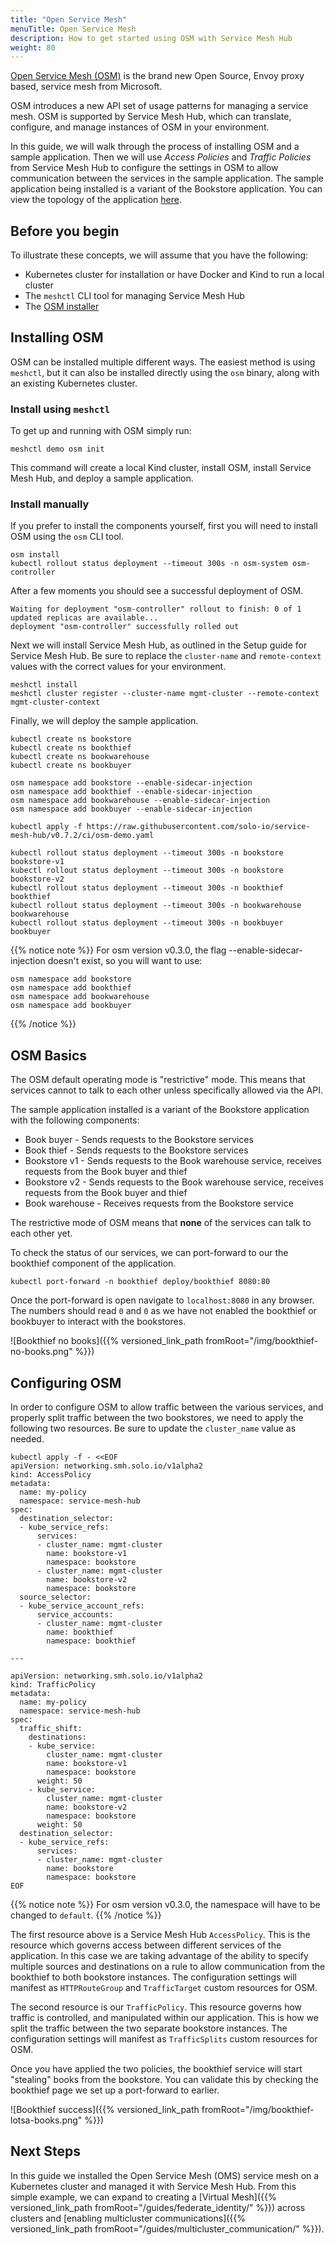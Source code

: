 ```yaml
---
title: "Open Service Mesh"
menuTitle: Open Service Mesh
description: How to get started using OSM with Service Mesh Hub
weight: 80
---
```


[Open Service Mesh (OSM)](https://openservicemesh.io/) is the brand new Open Source, Envoy proxy based, service mesh from Microsoft.

OSM introduces a new API set of usage patterns for managing a service mesh. OSM is supported by Service Mesh Hub, which can translate, configure, and manage instances of OSM in your environment. 

In this guide, we will walk through the process of installing OSM and a sample application. Then we will use *Access Policies* and *Traffic Policies* from Service Mesh Hub to configure the settings in OSM to allow communication between the services in the sample application. The sample application being installed is a variant of the Bookstore application. You can view the topology of the application [here](https://github.com/openservicemesh/osm/blob/main/img/book-thief-app-topology.jpg).

## Before you begin
To illustrate these concepts, we will assume that you have the following:

* Kubernetes cluster for installation or have Docker and Kind to run a local cluster
* The `meshctl` CLI tool for managing Service Mesh Hub
* The [OSM installer](https://github.com/openservicemesh/osm/releases)

## Installing OSM

OSM can be installed multiple different ways. The easiest method is using `meshctl`, but it can also be installed directly using the `osm` binary, along with an existing Kubernetes cluster.

### Install using `meshctl`

To get up and running with OSM simply run:

```shell script
meshctl demo osm init
``` 

This command will create a local Kind cluster, install OSM, install Service Mesh Hub, and deploy a sample application.

### Install manually

If you prefer to install the components yourself, first you will need to install OSM using the `osm` CLI tool.

```shell
osm install
kubectl rollout status deployment --timeout 300s -n osm-system osm-controller
```

After a few moments you should see a successful deployment of OSM.

```shell
Waiting for deployment "osm-controller" rollout to finish: 0 of 1 updated replicas are available...
deployment "osm-controller" successfully rolled out
```

Next we will install Service Mesh Hub, as outlined in the Setup guide for Service Mesh Hub. Be sure to replace the `cluster-name` and `remote-context` values with the correct values for your environment.

```shell
meshctl install
meshctl cluster register --cluster-name mgmt-cluster --remote-context mgmt-cluster-context
```

Finally, we will deploy the sample application.

```shell
kubectl create ns bookstore
kubectl create ns bookthief 
kubectl create ns bookwarehouse 
kubectl create ns bookbuyer

osm namespace add bookstore --enable-sidecar-injection
osm namespace add bookthief --enable-sidecar-injection
osm namespace add bookwarehouse --enable-sidecar-injection
osm namespace add bookbuyer --enable-sidecar-injection

kubectl apply -f https://raw.githubusercontent.com/solo-io/service-mesh-hub/v0.7.2/ci/osm-demo.yaml

kubectl rollout status deployment --timeout 300s -n bookstore bookstore-v1
kubectl rollout status deployment --timeout 300s -n bookstore bookstore-v2
kubectl rollout status deployment --timeout 300s -n bookthief bookthief
kubectl rollout status deployment --timeout 300s -n bookwarehouse bookwarehouse
kubectl rollout status deployment --timeout 300s -n bookbuyer bookbuyer
```

{{% notice note %}}
For osm version v0.3.0, the flag --enable-sidecar-injection doesn't exist, so you will want to use:
```
osm namespace add bookstore
osm namespace add bookthief
osm namespace add bookwarehouse
osm namespace add bookbuyer
```
{{% /notice %}}

## OSM Basics

The OSM default operating mode is "restrictive" mode. This means that services cannot to talk to each other unless specifically allowed via the API.

The sample application installed is a variant of the Bookstore application with the following components:

* Book buyer - Sends requests to the Bookstore services
* Book thief - Sends requests to the Bookstore services
* Bookstore v1 - Sends requests to the Book warehouse service, receives requests from the Book buyer and thief
* Bookstore v2 - Sends requests to the Book warehouse service, receives requests from the Book buyer and thief
* Book warehouse - Receives requests from the Bookstore service

The restrictive mode of OSM means that **none** of the services can talk to each other yet.

To check the status of our services, we can port-forward to our the bookthief component of the application. 

```shell
kubectl port-forward -n bookthief deploy/bookthief 8080:80
```

Once the port-forward is open navigate to `localhost:8080` in any browser. The numbers should read `0` and `0`
as we have not enabled the bookthief or bookbuyer to interact with the bookstores.

![Bookthief no books]({{% versioned_link_path fromRoot="/img/bookthief-no-books.png" %}})

## Configuring OSM

In order to configure OSM to allow traffic between the various services, and properly split traffic between the two bookstores, we need to apply the following two resources. Be sure to update the `cluster_name` value as needed.

```shell script
kubectl apply -f - <<EOF
apiVersion: networking.smh.solo.io/v1alpha2
kind: AccessPolicy
metadata:
  name: my-policy
  namespace: service-mesh-hub
spec:
  destination_selector:
  - kube_service_refs:
      services:
      - cluster_name: mgmt-cluster
        name: bookstore-v1
        namespace: bookstore
      - cluster_name: mgmt-cluster
        name: bookstore-v2
        namespace: bookstore
  source_selector:
  - kube_service_account_refs:
      service_accounts:
      - cluster_name: mgmt-cluster
        name: bookthief
        namespace: bookthief

---

apiVersion: networking.smh.solo.io/v1alpha2
kind: TrafficPolicy
metadata:
  name: my-policy
  namespace: service-mesh-hub
spec:
  traffic_shift:
    destinations:
    - kube_service:
        cluster_name: mgmt-cluster
        name: bookstore-v1
        namespace: bookstore
      weight: 50
    - kube_service:
        cluster_name: mgmt-cluster
        name: bookstore-v2
        namespace: bookstore
      weight: 50
  destination_selector:
  - kube_service_refs:
      services:
      - cluster_name: mgmt-cluster
        name: bookstore
        namespace: bookstore
EOF
```
{{% notice note %}}
For osm version v0.3.0, the namespace will have to be changed to `default`.
{{% /notice %}}

The first resource above is a Service Mesh Hub `AccessPolicy`. This is the resource which governs access between different services of the application. In this case we are taking advantage of the ability to specify multiple sources and destinations on a rule to allow communication from the bookthief to both bookstore instances. The configuration settings will manifest as `HTTPRouteGroup` and `TrafficTarget` custom resources for OSM.

The second resource is our `TrafficPolicy`. This resource governs how traffic is controlled, and manipulated within our application. This is how we split the traffic between the two separate bookstore instances. The configuration settings will manifest as `TrafficSplits` custom resources for OSM.

Once you have applied the two policies, the bookthief service will start "stealing" books from the bookstore. You can validate this by checking the bookthief page we set up a port-forward to earlier.

![Bookthief success]({{% versioned_link_path fromRoot="/img/bookthief-lotsa-books.png" %}})

## Next Steps

In this guide we installed the Open Service Mesh (OMS) service mesh on a Kubernetes cluster and managed it with Service Mesh Hub. From this simple example, we can expand to creating a [Virtual Mesh]({{% versioned_link_path fromRoot="/guides/federate_identity/" %}}) across clusters and [enabling multicluster communications]({{% versioned_link_path fromRoot="/guides/multicluster_communication/" %}}).
